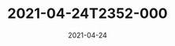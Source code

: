 ---
date: 2021-04-24
title: 2021-04-24T2352-000
hero: 2021/2021-04-24T2352-000.jpeg

# briefly describe the image…
alt: ''

# insert the closed caption text after the three-dash break…
# (include line-breaks, punctuation, and capitalization)
---